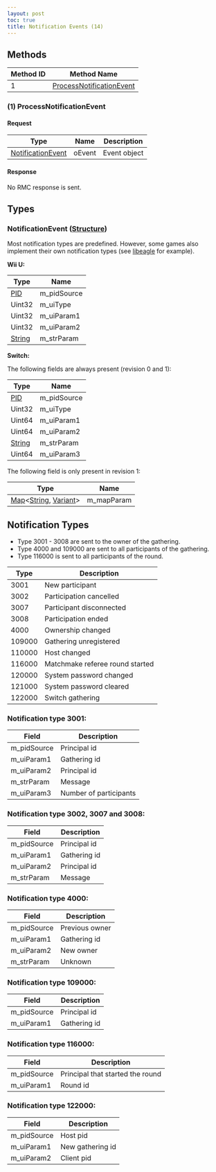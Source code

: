 ```yaml
---
layout: post
toc: true
title: Notification Events (14)
---
```


## Methods

| Method ID | Method Name                                             |
| --------- | ------------------------------------------------------- |
| 1         | [ProcessNotificationEvent](#1-processnotificationevent) |

### (1) ProcessNotificationEvent
#### Request

| Type                                              | Name   | Description  |
| ------------------------------------------------- | ------ | ------------ |
| [NotificationEvent](#notificationevent-structure) | oEvent | Event object |

#### Response
No RMC response is sent.

## Types
### NotificationEvent ([Structure])
Most notification types are predefined. However, some games also implement their own notification types (see [libeagle](/docs/switch/eagle) for example).

**Wii U:**

| Type     | Name        |
| -------- | ----------- |
| [PID]    | m_pidSource |
| Uint32   | m_uiType    |
| Uint32   | m_uiParam1  |
| Uint32   | m_uiParam2  |
| [String] | m_strParam  |

**Switch:**

The following fields are always present (revision 0 and 1):

| Type     | Name        |
| -------- | ----------- |
| [PID]    | m_pidSource |
| Uint32   | m_uiType    |
| Uint64   | m_uiParam1  |
| Uint64   | m_uiParam2  |
| [String] | m_strParam  |
| Uint64   | m_uiParam3  |

The following field is only present in revision 1:

| Type                             | Name       |
| -------------------------------- | ---------- |
| [Map]&lt;[String], [Variant]&gt; | m_mapParam |

## Notification Types
* Type 3001 - 3008 are sent to the owner of the gathering.
* Type 4000 and 109000 are sent to all participants of the gathering.
* Type 116000 is sent to all participants of the round.

| Type   | Description                     |
| ------ | ------------------------------- |
| 3001   | New participant                 |
| 3002   | Participation cancelled         |
| 3007   | Participant disconnected        |
| 3008   | Participation ended             |
| 4000   | Ownership changed               |
| 109000 | Gathering unregistered          |
| 110000 | Host changed                    |
| 116000 | Matchmake referee round started |
| 120000 | System password changed         |
| 121000 | System password cleared         |
| 122000 | Switch gathering                |

### Notification type 3001:

| Field       | Description            |
| ----------- | ---------------------- |
| m_pidSource | Principal id           |
| m_uiParam1  | Gathering id           |
| m_uiParam2  | Principal id           |
| m_strParam  | Message                |
| m_uiParam3  | Number of participants |

### Notification type 3002, 3007 and 3008:

| Field       | Description  |
| ----------- | ------------ |
| m_pidSource | Principal id |
| m_uiParam1  | Gathering id |
| m_uiParam2  | Principal id |
| m_strParam  | Message      |

### Notification type 4000:

| Field       | Description    |
| ----------- | -------------- |
| m_pidSource | Previous owner |
| m_uiParam1  | Gathering id   |
| m_uiParam2  | New owner      |
| m_strParam  | Unknown        |

### Notification type 109000:

| Field       | Description  |
| ----------- | ------------ |
| m_pidSource | Principal id |
| m_uiParam1  | Gathering id |

### Notification type 116000:

| Field       | Description                      |
| ----------- | -------------------------------- |
| m_pidSource | Principal that started the round |
| m_uiParam1  | Round id                         |

### Notification type 122000:

| Field       | Description      |
| ----------- | ---------------- |
| m_pidSource | Host pid         |
| m_uiParam1  | New gathering id |
| m_uiParam2  | Client pid       |

[PID]: /docs/nex/types#pid
[String]: /docs/nex/types#string
[Structure]: /docs/nex/types#structure
[Map]: /docs/nex/types#map
[Variant]: /docs/nex/types#variant

